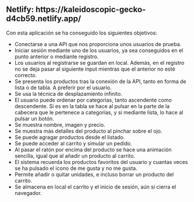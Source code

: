 <h2><a>Netlify: https://kaleidoscopic-gecko-d4cb59.netlify.app/ </a></h2>

Con esta aplicación se ha conseguido los siguientes objetivos:
- Conectarse a una API que nos proporciona unos usuarios de prueba.
- Iniciar sesión mediante uno de los usuarios, ya sea conseguidos en el punto anterior o mediante registro.
- Los usuarios al registrarse se guardan en local. Además, en el registro no se deja pasar al siguiente input mientras que el anterior no esté correcto.
- Se presenta los productos tras la conexión de la API, tanto en forma de lista o de tabla. A preferir por el usuario.
- Se usa la técnica de desplazamiento infinito.
- El usuario puede ordenar por categorías, tanto ascendente como descendente. Si es en la tabla se hace al pulsar en la parte de la cabecera que le pertenece a categorías, y si mediante lista, lo hace al pulsar un botón.
- Se muestra nombre, imagen y precio.
- Se muestra más detalles del producto al pinchar sobre el ojo.
- Se puede agragar productos desde el listado.
- Se puede acceder al carrito y simular un pedido.
- Al pasar el ratón por encima del producto se hace una animación sencilla, igual que al añadir un producto al carrito.
- El sistema recuerda los productos favoritos del usuario y cuantas veces se ha pulsado el icono de me gusta y no me gusta.
- Permite añadir o quitar unidades, e incluso borrar un producto del carrito.
- Se almacena en local el carrito y el inicio de sesión, aún si cierra el navegador. 